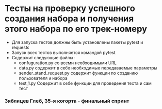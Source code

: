 # Тесты на проверку успешного создания набора и получения этого набора по его трек-номеру
- Для запуска тестов должны быть установлены пакеты pytest и requests
- Запуск всех тестов выполняется командой pytest
- Содержит следующие файлы :
    * confuguration.py со всеми необходимыми URL
    * data.py содержит в себе необходимые передаваемые параметры
    * sender_stand_request.py содержит функции по созданию пользователя и набора
    * test_1.py Содержит в себе функции для проведения теста и сам тест
### Зяблицев Глеб, 35-я когорта - финальный спринт
